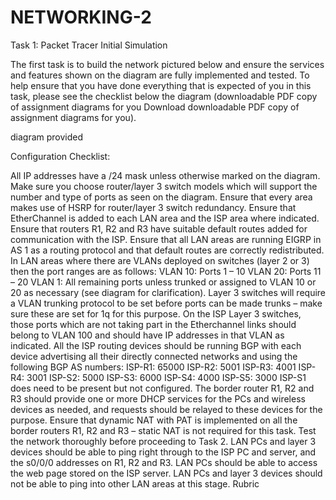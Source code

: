 # NETWORKING-2

Task 1: Packet Tracer Initial Simulation



The first task is to build the network pictured below and ensure the services and features shown on the diagram are fully implemented and tested.  To help ensure that you have done everything that is expected of you in this task, please see the checklist below the diagram (downloadable PDF copy of assignment diagrams for you Download downloadable PDF copy of assignment diagrams for you).

diagram provided 

Configuration Checklist:

All IP addresses have a /24 mask unless otherwise marked on the diagram.
Make sure you choose router/layer 3 switch models which will support the number and type of ports as seen on the diagram.
Ensure that every area makes use of HSRP for router/layer 3 switch redundancy.
Ensure that EtherChannel is added to each LAN area and the ISP area where indicated.
Ensure that routers R1, R2 and R3 have suitable default routes added for communication with the ISP.
Ensure that all LAN areas are running EIGRP in AS 1 as a routing protocol and that default routes are correctly redistributed.
In LAN areas where there are VLANs deployed on switches (layer 2 or 3) then the port ranges are as follows:
VLAN 10: Ports 1 – 10
VLAN 20: Ports 11 – 20
VLAN 1: All remaining ports unless trunked or assigned to VLAN 10 or 20 as necessary (see diagram for clarification).
Layer 3 switches will require a VLAN trunking protocol to be set before ports can be made trunks – make sure these are set for 1q for this purpose.
On the ISP Layer 3 switches, those ports which are not taking part in the Etherchannel links should belong to VLAN 100 and should have IP addresses in that VLAN as indicated.
All the ISP routing devices should be running BGP with each device advertising all their directly connected networks and using the following BGP AS numbers:
ISP-R1: 65000
ISP-R2: 5001
ISP-R3: 4001
ISP-R4: 3001
ISP-S2: 5000
ISP-S3: 6000
ISP-S4: 4000
ISP-S5: 3000
ISP-S1 does need to be present but not configured.
The border router R1, R2 and R3 should provide one or more DHCP services for the PCs and wireless devices as needed, and requests should be relayed to these devices for the purpose.
Ensure that dynamic NAT with PAT is implemented on all the border routers R1, R2 and R3 – static NAT is not required for this task.
Test the network thoroughly before proceeding to Task 2.
LAN PCs and layer 3 devices should be able to ping right through to the ISP PC and server, and the s0/0/0 addresses on R1, R2 and R3.
LAN PCs should be able to access the web page stored on the ISP server.
LAN PCs and layer 3 devices should not be able to ping into other LAN areas at this stage.
Rubric



